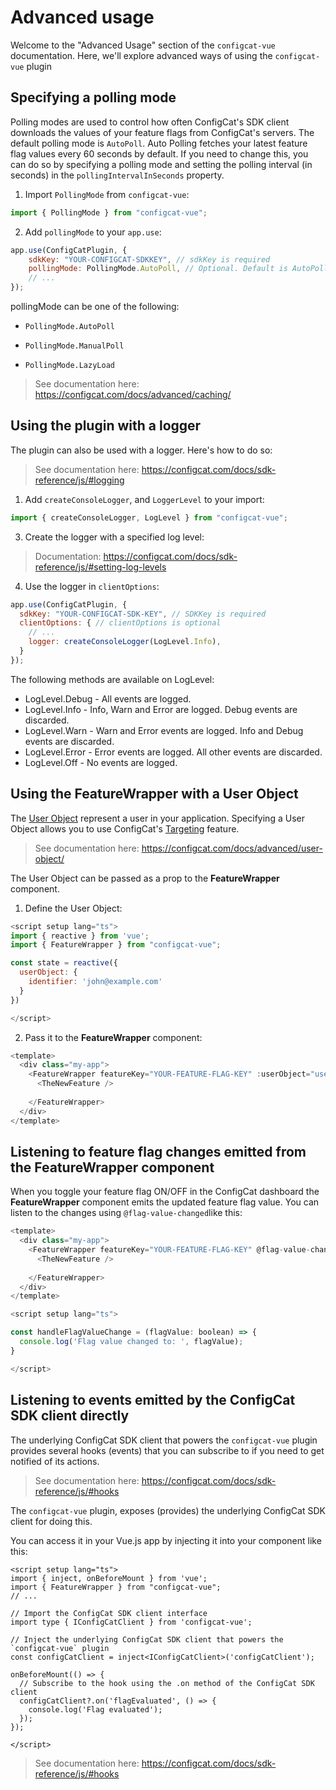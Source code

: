 # Advanced usage

Welcome to the "Advanced Usage" section of the `configcat-vue` documentation. Here, we'll explore advanced ways of using the `configcat-vue` plugin

## Specifying a polling mode

Polling modes are used to control how often ConfigCat's SDK client downloads the values of your feature flags from ConfigCat's servers. The default polling mode is `AutoPoll`. Auto Polling fetches your latest feature flag values every 60 seconds by default. If you need to change this, you can do so by specifying a polling mode and setting the polling interval (in seconds) in the `pollingIntervalInSeconds` property.

1. Import `PollingMode` from `configcat-vue`:

```js
import { PollingMode } from "configcat-vue";
```

2. Add `pollingMode` to your `app.use`:

```js
app.use(ConfigCatPlugin, {
    sdkKey: "YOUR-CONFIGCAT-SDKKEY", // sdkKey is required
    pollingMode: PollingMode.AutoPoll, // Optional. Default is AutoPoll
    // ...
});
```

pollingMode can be one of the following:

- `PollingMode.AutoPoll`

- `PollingMode.ManualPoll`

- `PollingMode.LazyLoad`

> See documentation here: <https://configcat.com/docs/advanced/caching/>

## Using the plugin with a logger

The plugin can also be used with a logger. Here's how to do so:

> See documentation here: <https://configcat.com/docs/sdk-reference/js/#logging>

1. Add `createConsoleLogger`, and `LoggerLevel` to your import:

```js
import { createConsoleLogger, LogLevel } from "configcat-vue"; 
```

3. Create the logger with a specified log level:

> Documentation: <https://configcat.com/docs/sdk-reference/js/#setting-log-levels>

4. Use the logger in `clientOptions`:

```js
app.use(ConfigCatPlugin, {
  sdkKey: "YOUR-CONFIGCAT-SDK-KEY", // SDKKey is required
  clientOptions: { // clientOptions is optional
    // ...
    logger: createConsoleLogger(LogLevel.Info),
  }
});
```

The following methods are available on LogLevel:

- LogLevel.Debug - All events are logged.
- LogLevel.Info - Info, Warn and Error are logged. Debug events are discarded.
- LogLevel.Warn - Warn and Error events are logged. Info and Debug events are discarded.
- LogLevel.Error - Error events are logged. All other events are discarded.
- LogLevel.Off - No events are logged.

## Using the FeatureWrapper with a User Object

The [User Object](https://configcat.com/docs/advanced/user-object/) represent a user in your application. Specifying a User Object allows you to use ConfigCat's [Targeting](https://configcat.com/docs/advanced/targeting/) feature.

> See documentation here: <https://configcat.com/docs/advanced/user-object/>

The User Object can be passed as a prop to the **FeatureWrapper** component.

1. Define the User Object:

```js
<script setup lang="ts">
import { reactive } from 'vue';
import { FeatureWrapper } from "configcat-vue";

const state = reactive({
  userObject: {
    identifier: 'john@example.com'
  }
})

</script>
```

2. Pass it to the **FeatureWrapper** component:

```js
<template>
  <div class="my-app">
    <FeatureWrapper featureKey="YOUR-FEATURE-FLAG-KEY" :userObject="userObject">
      <TheNewFeature />
      
    </FeatureWrapper>
  </div>
</template>
```

## Listening to feature flag changes emitted from the FeatureWrapper component

When you toggle your feature flag ON/OFF in the ConfigCat dashboard the **FeatureWrapper** component emits the updated feature flag value. You can listen to the changes using `@flag-value-changed`like this:

```js
<template>
  <div class="my-app">
    <FeatureWrapper featureKey="YOUR-FEATURE-FLAG-KEY" @flag-value-changed="handleFlagValueChange">
      <TheNewFeature />
      
    </FeatureWrapper>
  </div>
</template>
```

```js
<script setup lang="ts">

const handleFlagValueChange = (flagValue: boolean) => {
  console.log('Flag value changed to: ', flagValue);
}

</script>
```

## Listening to events emitted by the ConfigCat SDK client directly

The underlying ConfigCat SDK client that powers the `configcat-vue` plugin provides several hooks (events) that you can subscribe to if you need to get notified of its actions.

> See documentation here: <https://configcat.com/docs/sdk-reference/js/#hooks>

The `configcat-vue` plugin, exposes (provides) the underlying ConfigCat SDK client for doing this.

You can access it in your Vue.js app by injecting it into your component like this:

```vue
<script setup lang="ts">
import { inject, onBeforeMount } from 'vue';
import { FeatureWrapper } from "configcat-vue";
// ...

// Import the ConfigCat SDK client interface
import type { IConfigCatClient } from 'configcat-vue';

// Inject the underlying ConfigCat SDK client that powers the `configcat-vue` plugin
const configCatClient = inject<IConfigCatClient>('configCatClient');

onBeforeMount(() => {
  // Subscribe to the hook using the .on method of the ConfigCat SDK client
  configCatClient?.on('flagEvaluated', () => {
    console.log('Flag evaluated');
  });
});

</script>
```

> See documentation here: <https://configcat.com/docs/sdk-reference/js/#hooks>
